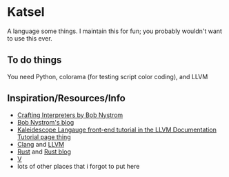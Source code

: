 # Katsel

A language some things.
I maintain this for fun; you probably wouldn't want to use this ever.

## To do things
You need Python, colorama (for testing script color coding), and LLVM

## Inspiration/Resources/Info
- [Crafting Interpreters by Bob Nystrom](https://craftinginterpreters.com/)
- [Bob Nystrom's blog](https://journal.stuffwithstuff.com/)
- [Kaleidescope Langauge front-end tutorial in the LLVM Documentation Tutorial page thing](https://llvm.org/docs/tutorial/MyFirstLanguageFrontend/index.html)
- [Clang](https://clang.llvm.org/) and [LLVM](https://llvm.org/)
- [Rust](https://rust-lang.org/) and [Rust blog](https://blog.rust-lang.org/)
- [V](https://vlang.io/)
- lots of other places that i forgot to put here
